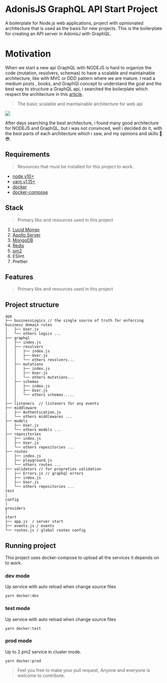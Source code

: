 # AdonisJS GraphQL API Start Project
A boilerplate for Node.js web applications, project with opinionated architecture that is used as the basis for new projects.
This is the boilerplate for creating an API server in AdonisJ with GraphQL.

# Motivation
When we start a new api GraphQL with NODEJS is hard to organize the code (mutation, resolvers, schemas) to have a scalable and maintainable architecture, like with MVC or DDD pattern where we are mature. I read a medium posts , books, and GraphQl concept to understand the goal and the best way to structure a GraphQL api, i searched the boilerplate which respect the architecture in this [article](https://graphql.org/learn/thinking-in-graphs/).

> The basic scalable and maintainable architecture for web api

<img src="https://graphql.org/img/diagrams/business_layer.png">

After days searching the best architecture, i found many good architecture for NODEJS and GraphQL, but i was not convinced, well i decided do it, with the best parts of each architecture which i saw, and my opinions and skills 🥇 😎.

## Requirements
>Resources that must be installed for this project to work.

- [node v10+](https://nodejs.org/en/download/)
- [yarn v1.15+](https://yarnpkg.com/lang/en/docs/install/#debian-stable)
- [docker](https://docs.docker.com/install/)
- [docker-compose](https://docs.docker.com/compose/install/)
  
## Stack
>Primary libs and resources used in this project

1. [Lucid Mongo](https://github.com/duyluonglc/lucid-mongo)
2. [Apollo Server](https://github.com/apollographql/apollo-server)
3. [MongoDB](https://mongodb.com)
4. [Redis](https://redis.io/)
5. [pm2](https://pm2.io/doc/en/runtime/overview/)
6. ESlint
7. Prettier


## Features
>Primary libs and resources used in this project

## Project structure

```
app
├── businessLogics // the single source of truth for enforcing business domain rules
│   ├── User.js
│   └── others logics ...
├── graphql
│   ├── index.js
│   ├── resolvers
│   │   ├── index.js
│   │   ├── User.js
│   │   └── others resolvers...
│   ├── mutations
│   │   ├── index.js
│   │   ├── User.js
│   │   └── others mutations...
│   ├── schemas
│   │   ├── index.js
│   │   ├── User.js
│   │   └── others schemas.....
│   │
├── listeners  // listeners for any events
├── middleware
│   ├── Authentication.js
│   └── others middlewares ...
├── models
│   ├── User.js
│   └── others models ...
├── repositories
│   ├── index.js
│   ├── User.js
│   └── others repositories ...
├── routes
│   ├── index.js
│   ├── playground.js
│   └── others routes ...
├── validators // for propreties validation
│   ├── Errors.js // graphql errors
│   ├── index.js
│   ├── User.js 
│   └── others repositories ...
test
│
config
│
providers
│
start
├── app.js  / server start
├── events.js / events
└── routes.js / global routes config

```

## Running project
This project uses docker-compose to upload all the services it depends on to work.

### dev mode
Up service with auto reload when change source files

```shell
yarn docker:dev
```

### test mode
Up service with auto reload when change source files

```shell
yarn docker:test
```

### prod mode
Up to 2 pm2 service in cluster mode.

```shell
yarn docker:prod
```

> Feel you free to make your pull request, Anyone and everyone is welcome to contribute.
